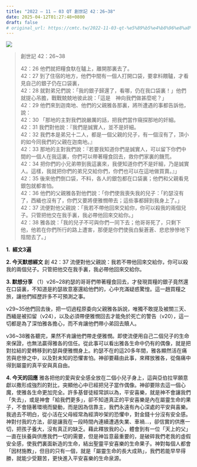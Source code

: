 ```yaml
---
title: "2022 – 11 – 03 QT 創世記 42：26~38"
date: 2025-04-12T01:27:48+0800
draft: false
# original_url: https://cmtc.tw/2022-11-03-qt-%e5%89%b5%e4%b8%96%e8%a8%98-42%ef%bc%9a2638
---
```


![](/images/qt.jpg)
> 創世記 42：26\~38
>
> 42：26 他們就把糧食馱在驢上，離開那裏去了。  
> 42：27 到了住宿的地方，他們中間有一個人打開口袋，要拿料餵驢，才看見自己的銀子仍在口袋裏，  
> 42：28 就對弟兄們說：「我的銀子歸還了，看哪，仍在我口袋裏！」他們就提心吊膽，戰戰兢兢地彼此說：「這是　神向我們做甚麼呢？」  
> 42：29 他們來到迦南地、他們的父親雅各那裏，將所遭遇的事都告訴他，說：  
> 42：30 「那地的主對我們說嚴厲的話，把我們當作窺探那地的奸細。  
> 42：31 我們對他說：『我們是誠實人，並不是奸細。  
> 42：32 我們本是弟兄十二人，都是一個父親的兒子，有一個沒有了，頂小的如今同我們的父親在迦南地。』  
> 42：33 那地的主對我們說：『若要我知道你們是誠實人，可以留下你們中間的一個人在我這裏，你們可以帶著糧食回去，救你們家裏的饑荒。  
> 42：34 把你們的小兄弟帶到我這裏來，我便知道你們不是奸細，乃是誠實人。這樣，我就把你們的弟兄交給你們，你們也可以在這地做買賣。』」  
> 42：35 後來他們倒口袋，不料，各人的銀包都在口袋裏；他們和父親看見銀包就都害怕。  
> 42：36 他們的父親雅各對他們說：「你們使我喪失我的兒子：「約瑟沒有了，西緬也沒有了，你們又要將便雅憫帶去；這些事都歸到我身上了。」  
> 42：37 流便對他父親說：「我若不帶他回來交給你，你可以殺我的兩個兒子。只管把他交在我手裏，我必帶他回來交給你。」  
> 42：38 雅各說：「我的兒子不可與你們一同下去；他哥哥死了，只剩下他，他若在你們所行的路上遭害，那便是你們使我白髮蒼蒼、悲悲慘慘地下陰間去了。」

**1.  經文3遍**

**2. 今天默想經文**
創 42：37 流便對他父親說：我若不帶他回來交給你，你可以殺我的兩個兒子。只管把他交在我手裏，我必帶他回來交給你。

**3. 默想分享**
（1）v26\~28約瑟的哥哥們帶著糧食回去，才發現買糧的銀子竟然還在口袋裏，不知道是約瑟故意塞還給他們的，心中充滿疑惑驚惶。這一趙買糧之旅，讓他們經歷許多不可預測之事。

v29\~35他們回去後，把一切過程原委向父親雅各訴說，唯獨不敢提及被關三天、西緬是被扣留（v24），以及必須帶便雅憫回去才能免於死亡的警告（v20），這一切都是為了深怕雅各擔心，而不肯讓他們帶小弟回去贖人。

v36\~38雅各聽完，果然不肯讓他們帶走便雅憫。即使流便用自己二個兒子的生命來保證，也無法贏得雅各的信任。從此事可以看出雅各生命中仍有的偶像，就是把對拉結的愛轉移到約瑟與便雅憫身上。約瑟不在的這20多年間，雅各顯然活在痛苦與悲慘之中，以及對未知的恐懼害怕。神卻要藉由此事，來釋放雅各，從傷痛中得到屬靈的真平安與真自由。

**4. 今天的回應**
雅各把他的愛與安全感全放在二個小兒子身上，這與亞伯拉罕願意獻以撒形成強烈的對比，突顯他心中已經把兒子當作偶像。神卻要除去這一個心魔，使雅各生命更加完全。許多基督徒經常誤以為，平安喜樂，就是神不會讓我們「失去」，或是神會「給我們更多」，卻不知道真正的平安喜樂是內在屬靈生命的果子，不會隨著環境而變動，而是因為信靠主，我們永遠有內心深處的平安與喜樂。我過去不明白，從小活在父母經常為經濟吵架的恐懼中，對金錢十分沒有安全感。神對付我的方法，卻是讓我在一段時間內連續遭遇失業、車禍…，卻信實的供應一切，把孩子養大，沒有真正的缺乏。藉此釋放我的心，體會到有一位「天上的父」一直在扶養與供應我們一切的需要，但是神旨意最重要的，是破碎我們老我的虛假安全感，使我們裏面新造的生命，結出聖靈平安喜樂的生命果子。神對每個人都會「因材施教」，但目的只有一個，就是「屬靈生命的長大成熟」，我們若能早早得勝，就能少受艱苦，更快進入平安喜樂的生命泉源。
